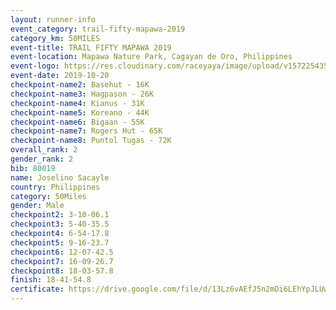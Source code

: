 ```yaml
---
layout: runner-info 
event_category: trail-fifty-mapawa-2019 
category_km: 50MILES 
event-title: TRAIL FIFTY MAPAWA 2019  
event-location: Mapawa Nature Park, Cagayan de Oro, Philippines 
event-logo: https://res.cloudinary.com/raceyaya/image/upload/v1572254355/logo/trail-fifty-mapawa_fizjmb.jpg 
event-date: 2019-10-20 
checkpoint-name2: Basehut - 16K 
checkpoint-name3: Hagpason - 26K  
checkpoint-name4: Kianus - 31K 
checkpoint-name5: Koreano - 44K  
checkpoint-name6: Bigaan - 55K 
checkpoint-name7: Rogers Hut - 65K 
checkpoint-name8: Puntol Tugas - 72K 
overall_rank: 2
gender_rank: 2
bib: 80019
name: Joselino Sacayle
country: Philippines
category: 50Miles
gender: Male
checkpoint2: 3-10-06.1
checkpoint3: 5-40-35.5
checkpoint4: 6-54-17.8
checkpoint5: 9-16-23.7
checkpoint6: 12-07-42.5
checkpoint7: 16-09-26.7
checkpoint8: 18-03-57.8
finish: 18-41-54.8
certificate: https://drive.google.com/file/d/13Lz6vAEfJ5n2mDi6LEhYpJLUwCqtXTM9/view?usp=sharing
---
```

